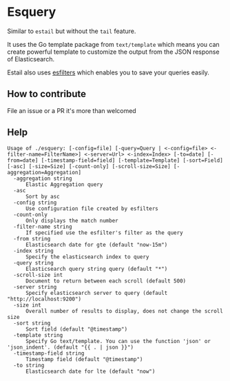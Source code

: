 # Esquery

Similar to `estail` but without the `tail` feature.

It uses the Go template package from `text/template` which means you can create powerful template to customize the output
from the JSON response of Elasticsearch.

Estail also uses [esfilters](https://github.com/tehmoon/estools/esfilters) which enables you to save your queries easily.

## How to contribute

File an issue or a PR it's more than welcomed

## Help

```
Usage of ./esquery: [-config=file] [-query=Query | <-config=file> <-filter-name=FilterName>] <-server=Url> <-index=Index> [-to=date] [-from=date] [-timestamp-field=field] [-template=Template] [-sort=Field] [-asc] [-size=Size] [-count-only] [-scroll-size=Size] [-aggregation=Aggregation]
  -aggregation string
      Elastic Aggregation query
  -asc
      Sort by asc
  -config string
      Use configuration file created by esfilters
  -count-only
      Only displays the match number
  -filter-name string
      If specified use the esfilter's filter as the query
  -from string
      Elasticsearch date for gte (default "now-15m")
  -index string
      Specify the elasticsearch index to query
  -query string
      Elasticsearch query string query (default "*")
  -scroll-size int
      Document to return between each scroll (default 500)
  -server string
      Specify elasticsearch server to query (default "http://localhost:9200")
  -size int
      Overall number of results to display, does not change the scroll size
  -sort string
      Sort field (default "@timestamp")
  -template string
      Specify Go text/template. You can use the function 'json' or 'json_indent'. (default "{{ . | json }}")
  -timestamp-field string
      Timestamp field (default "@timestamp")
  -to string
      Elasticsearch date for lte (default "now")
```
